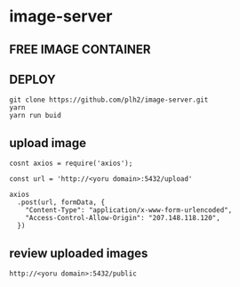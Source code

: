 # image-server

## FREE IMAGE CONTAINER

## DEPLOY

```
git clone https://github.com/plh2/image-server.git
yarn
yarn run buid
```

## upload image

```
cosnt axios = require('axios');

const url = 'http://<yoru domain>:5432/upload'

axios
  .post(url, formData, {
    "Content-Type": "application/x-www-form-urlencoded",
    "Access-Control-Allow-Origin": "207.148.118.120",
  })
```

## review uploaded images

```
http://<yoru domain>:5432/public
```
